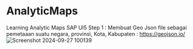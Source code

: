 # AnalyticMaps
Learning Analytic Maps SAP UI5
Step 1 :
Membuat Geo Json file sebagai pemetaaan suatu negara, provinsi, Kota, Kabupaten : https://geojson.io/
![Screenshot 2024-09-27 100139](https://github.com/user-attachments/assets/ea7413e6-502b-48eb-8638-d4d7f2819629)
